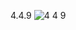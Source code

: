 4.4.9
![4 4 9](https://user-images.githubusercontent.com/113632937/214265005-19a93406-8f2d-4e89-b992-7b7721995427.png)
